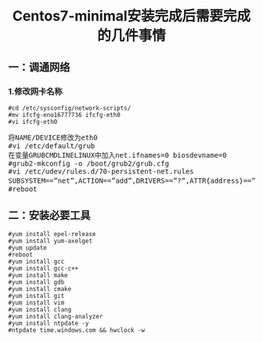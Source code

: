 # <center>Centos7-minimal安装完成后需要完成的几件事情</center>
## 一：调通网络
### 1.修改网卡名称

```
#cd /etc/sysconfig/network-scripts/
#mv ifcfg-eno16777736 ifcfg-eth0
#vi ifcfg-eth0
```

<pre>
将NAME/DEVICE修改为eth0
#vi /etc/default/grub
在变量GRUBCMDLINELINUX中加入net.ifnames=0 biosdevname=0
#grub2-mkconfig -o /boot/grub2/grub.cfg
#vi /etc/udev/rules.d/70-persistent-net.rules
SUBSYSTEM==”net”,ACTION==”add”,DRIVERS==”?“,ATTR{address}==”您的网卡MAC地址”,ATTR｛type｝==”1” ,KERNEL==”eth“,NAME=”eth0”
#reboot
</pre>

## 二：安装必要工具
```
#yum install epel-release
#yum install yum-axelget
#yum update
#reboot
#yum install gcc
#yum install gcc-c++
#yum install make
#yum install gdb
#yum install cmake
#yum install git
#yum install vim
#yum install clang
#yum install clang-analyzer
#yum install ntpdate -y
#ntpdate time.windows.com && hwclock -w
```
